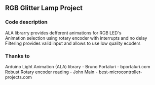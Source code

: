 ## RGB Glitter Lamp Project

### Code description

ALA librarry provides defferent animations for RGB LED's </br>
Animation selection using rotary encoder with interrupts and no delay </br>
Filtering provides valid input and allows to use low quality ecoders</br>

### Thanks to
Arduino Light Animation (ALA) library - Bruno Portaluri - bportaluri.com</br>
Robust Rotary encoder reading - John Main - best-microcontroller-projects.com